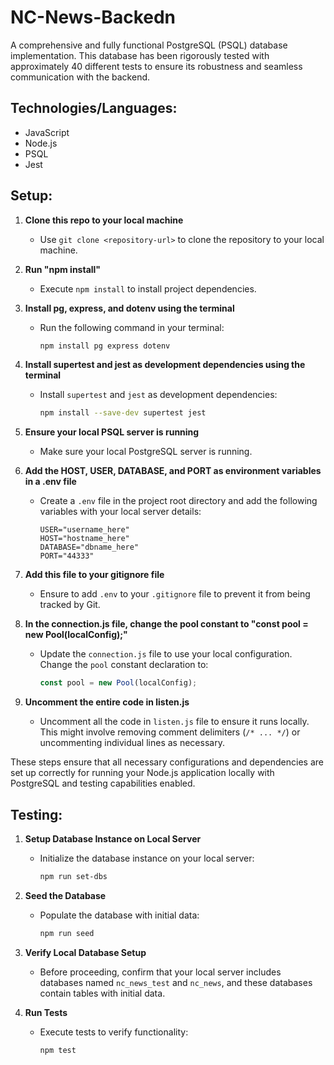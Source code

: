 # NC-News-Backedn

A comprehensive and fully functional PostgreSQL (PSQL) database implementation. This database has been rigorously tested with approximately 40 different tests to ensure its robustness and seamless communication with the backend.

## Technologies/Languages:
- JavaScript
- Node.js
- PSQL
- Jest

## Setup: 
1. **Clone this repo to your local machine**
   - Use `git clone <repository-url>` to clone the repository to your local machine.

2. **Run "npm install"**
   - Execute `npm install` to install project dependencies.

3. **Install pg, express, and dotenv using the terminal**
   - Run the following command in your terminal:
     ```sh
     npm install pg express dotenv
     ```

4. **Install supertest and jest as development dependencies using the terminal**
   - Install `supertest` and `jest` as development dependencies:
     ```sh
     npm install --save-dev supertest jest
     ```

5. **Ensure your local PSQL server is running**
   - Make sure your local PostgreSQL server is running.

6. **Add the HOST, USER, DATABASE, and PORT as environment variables in a .env file**
   - Create a `.env` file in the project root directory and add the following variables with your local server details:
     ```
     USER="username_here"
     HOST="hostname_here"
     DATABASE="dbname_here"
     PORT="44333"
     ```

7. **Add this file to your gitignore file**
   - Ensure to add `.env` to your `.gitignore` file to prevent it from being tracked by Git.

8. **In the connection.js file, change the pool constant to "const pool = new Pool(localConfig);"**
   - Update the `connection.js` file to use your local configuration. Change the `pool` constant declaration to:
     ```javascript
     const pool = new Pool(localConfig);
     ```

9. **Uncomment the entire code in listen.js**
   - Uncomment all the code in `listen.js` file to ensure it runs locally. This might involve removing comment delimiters (`/* ... */`) or uncommenting individual lines as necessary.

These steps ensure that all necessary configurations and dependencies are set up correctly for running your Node.js application locally with PostgreSQL and testing capabilities enabled.

## Testing: 

1. **Setup Database Instance on Local Server**
   - Initialize the database instance on your local server:
     ```sh
     npm run set-dbs
     ```

2. **Seed the Database**
   - Populate the database with initial data:
     ```sh
     npm run seed
     ```

3. **Verify Local Database Setup**
   - Before proceeding, confirm that your local server includes databases named `nc_news_test` and `nc_news`, and these databases contain tables with initial data.

4. **Run Tests**
   - Execute tests to verify functionality:
     ```sh
     npm test
     ```
